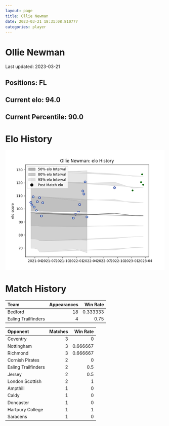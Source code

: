 ```yaml
---  
layout: page  
title: Ollie Newman  
date: 2023-03-21 18:31:08.810777  
categories: player  
---
```

# Ollie Newman


Last updated: 2023-03-21
## Positions: FL

## Current elo: 94.0

## Current Percentile: 90.0

# Elo History


![elo history](history_OllieNewman.png)
# Match History


| Team                |   Appearances |   Win Rate |
|:--------------------|--------------:|-----------:|
| Bedford             |            18 |   0.333333 |
| Ealing Trailfinders |             4 |   0.75     |

| Opponent            |   Matches |   Win Rate |
|:--------------------|----------:|-----------:|
| Coventry            |         3 |   0        |
| Nottingham          |         3 |   0.666667 |
| Richmond            |         3 |   0.666667 |
| Cornish Pirates     |         2 |   0        |
| Ealing Trailfinders |         2 |   0.5      |
| Jersey              |         2 |   0.5      |
| London Scottish     |         2 |   1        |
| Ampthill            |         1 |   0        |
| Caldy               |         1 |   0        |
| Doncaster           |         1 |   0        |
| Hartpury College    |         1 |   1        |
| Saracens            |         1 |   0        |